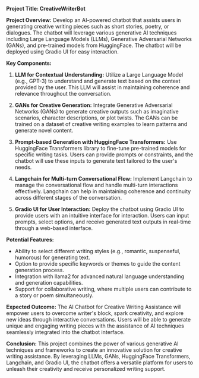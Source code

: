 **Project Title: CreativeWriterBot**

**Project Overview:**
Develop an AI-powered chatbot that assists users in generating creative writing pieces such as short stories, poetry, or dialogues. The chatbot will leverage various generative AI techniques including Large Language Models (LLMs), Generative Adversarial Networks (GANs), and pre-trained models from HuggingFace. The chatbot will be deployed using Gradio UI for easy interaction.

**Key Components:**

1. **LLM for Contextual Understanding:**
   Utilize a Large Language Model (e.g., GPT-3) to understand and generate text based on the context provided by the user. This LLM will assist in maintaining coherence and relevance throughout the conversation.

2. **GANs for Creative Generation:**
   Integrate Generative Adversarial Networks (GANs) to generate creative outputs such as imaginative scenarios, character descriptions, or plot twists. The GANs can be trained on a dataset of creative writing examples to learn patterns and generate novel content.

3. **Prompt-based Generation with HuggingFace Transformers:**
   Use HuggingFace Transformers library to fine-tune pre-trained models for specific writing tasks. Users can provide prompts or constraints, and the chatbot will use these inputs to generate text tailored to the user's needs.

4. **Langchain for Multi-turn Conversational Flow:**
   Implement Langchain to manage the conversational flow and handle multi-turn interactions effectively. Langchain can help in maintaining coherence and continuity across different stages of the conversation.

5. **Gradio UI for User Interaction:**
   Deploy the chatbot using Gradio UI to provide users with an intuitive interface for interaction. Users can input prompts, select options, and receive generated text outputs in real-time through a web-based interface.

**Potential Features:**
- Ability to select different writing styles (e.g., romantic, suspenseful, humorous) for generating text.
- Option to provide specific keywords or themes to guide the content generation process.
- Integration with llama2 for advanced natural language understanding and generation capabilities.
- Support for collaborative writing, where multiple users can contribute to a story or poem simultaneously.

**Expected Outcome:**
The AI Chatbot for Creative Writing Assistance will empower users to overcome writer's block, spark creativity, and explore new ideas through interactive conversations. Users will be able to generate unique and engaging writing pieces with the assistance of AI techniques seamlessly integrated into the chatbot interface.

**Conclusion:**
This project combines the power of various generative AI techniques and frameworks to create an innovative solution for creative writing assistance. By leveraging LLMs, GANs, HuggingFace Transformers, Langchain, and Gradio UI, the chatbot offers a versatile platform for users to unleash their creativity and receive personalized writing support.



